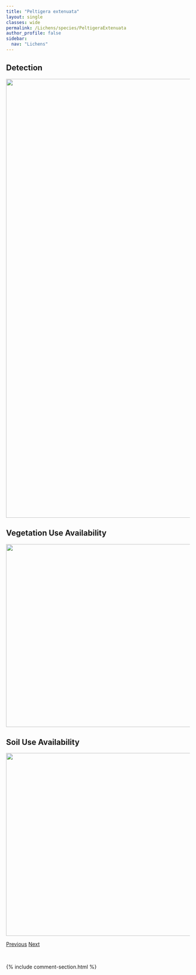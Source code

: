 ```yaml
---
title: "Peltigera extenuata"
layout: single
classes: wide
permalink: /Lichens/species/PeltigeraExtenuata
author_profile: false
sidebar:
  nav: "Lichens"
---
```


<h2>Detection</h2>

<a href="https://drive.google.com/uc?export=view&id=1fkZG2nBGPy-odxmNnAPhmmU86t8sqjwT">
<img src="https://drive.google.com/uc?export=view&id=1fkZG2nBGPy-odxmNnAPhmmU86t8sqjwT" height = "1200" width = "800">
</a>


<h2>Vegetation Use Availability</h2>

<a href="https://drive.google.com/uc?export=view&id=1Wt5J4ou2OoftUm-DNIiE_vJrOQxBYhAK">
<img src="https://drive.google.com/uc?export=view&id=1Wt5J4ou2OoftUm-DNIiE_vJrOQxBYhAK" height = "500" width = "1000">
</a>


<h2>Soil Use Availability</h2>

<a href="https://drive.google.com/uc?export=view&id=1lZyql4Zw5v18mLmy6Q7W7-pJSkQcN4dK">
<img src="https://drive.google.com/uc?export=view&id=1lZyql4Zw5v18mLmy6Q7W7-pJSkQcN4dK" height = "500" width = "1000">
</a>


<a href="/DevelopmentWebsite/Lichens/species/PeltigeraEvansiana" class="pagination--pager" title="Peltigera evansiana">Previous</a> <a href="/DevelopmentWebsite/Lichens/species/PeltigeraFrippii" class="pagination--pager" title="Peltigera frippii">Next</a>

<p>&nbsp;</p>

{% include comment-section.html %}
